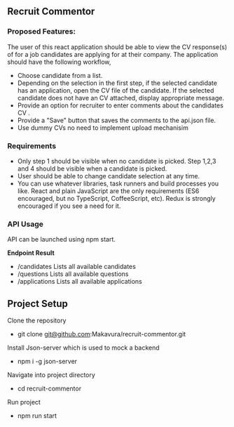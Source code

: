 ## Recruit Commentor

### Proposed Features:
The user of this react application should be able to view the CV response(s) of for a job
candidates are applying for at their company. The application should have the following
workflow,
- Choose candidate from a list.
- Depending on the selection in the first step, if the selected candidate has an
application, open the CV file of the candidate. If the selected candidate does not
have an CV attached, display appropriate message.
- Provide an option for recruiter to enter comments about the candidates CV .
- Provide a "Save" button that saves the comments to the api.json file.
- Use dummy CVs no need to implement upload mechanisim
### Requirements
- Only step 1 should be visible when no candidate is picked. Step 1,2,3 and 4
should be visible when a candidate is picked.
- User should be able to change candidate selection at any time.
- You can use whatever libraries, task runners and build processes you like. React
and plain JavaScript are the only requirements (ES6 encouraged, but no
TypeScript, CoffeeScript, etc). Redux is strongly encouraged if you see a need
for it.

### API Usage
API can be launched using npm start. 

**Endpoint Result**
- /candidates Lists all available candidates
- /questions Lists all available questions
- /applications Lists all available applications


## Project Setup

Clone the repository
- git clone git@github.com:Makavura/recruit-commentor.git

Install Json-server which is used to mock a backend
- npm i -g json-server

Navigate into project directory
- cd recruit-commentor

Run project
- npm run start
